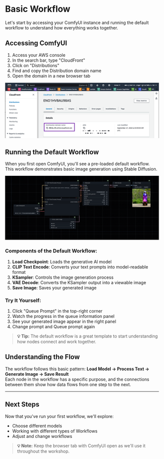  # Basic Workflow

Let's start by accessing your ComfyUI instance and running the default workflow to understand how everything works together.

## Accessing ComfyUI

1. Access your AWS console
2. In the search bar, type "CloudFront"
3. Click on "Distributions"
4. Find and copy the Distribution domain name
5. Open the domain in a new browser tab

![AWS CloudFront Console](/static/comfyui/intro/cloudfront.png)

## Running the Default Workflow

When you first open ComfyUI, you'll see a pre-loaded default workflow. This workflow demonstrates basic image generation using Stable Diffusion.

![Default Workflow Example](/static/comfyui/intro/comfyui_gui.png)

### Components of the Default Workflow:
1. **Load Checkpoint**: Loads the generative AI model
2. **CLIP Text Encode**: Converts your text prompts into model-readable format
3. **KSampler**: Controls the image generation process
4. **VAE Decode**: Converts the KSampler output into a viewable image
5. **Save Image**: Saves your generated image

### Try It Yourself:
1. Click "Queue Prompt" in the top-right corner
2. Watch the progress in the queue information panel
3. See your generated image appear in the right panel
4. Change prompt and Queue prompt again


> **💡 Tip:** The default workflow is a great template to start understanding how nodes connect and work together.

## Understanding the Flow

The workflow follows this basic pattern: **Load Model → Process Text → Generate Image → Save Result**  
Each node in the workflow has a specific purpose, and the connections between them show how data flows from one step to the next.

---

## Next Steps

Now that you've run your first workflow, we'll explore:
- Choose different models
- Working with different types of Workflows
- Adjust and change workflows

> **💡 Note:** Keep the browser tab with ComfyUI open as we'll use it throughout the workshop.

